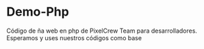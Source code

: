 # Demo-Php
Código de ña web en php de PixelCrew Team para desarrolladores. Esperamos y uses nuestros códigos como base
